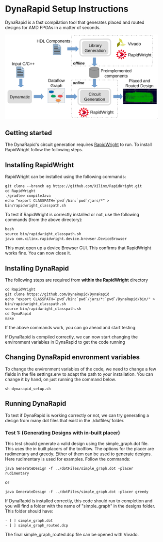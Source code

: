 #  DynaRapid Setup Instructions

DynaRapid is a fast compilation tool that generates placed and routed designs for AMD FPGAs in a matter of seconds. 

![drawing](images/Dynarapid_Flow.png)

## Getting started

The DynaRapid's circuit generation requires [RapidWright](https://www.rapidwright.io/) to run. 
To install RapidWright follow the following steps.

## Installing RapidWright

RapidWright can be installed using the following commands:

```
git clone --branch ag https://github.com/Xilinx/RapidWright.git
cd RapidWright
./gradlew compileJava
echo "export CLASSPATH=`pwd`/bin:`pwd`/jars/*" > bin/rapidwright_classpath.sh

```

To test if RapidWright is correctly installed or not, use the following commands (from the above directory):

```
bash
source bin/rapidwright_classpath.sh
java com.xilinx.rapidwright.device.browser.DeviceBrowser

```
This must open up a device Browser GUI. This confirms that RapidWright works fine. You can now close it.

## Installing DynaRapid

The following steps are required from **within the RapidWright** directory

```
cd RapidWright
git clone https://github.com/DynaRapid/DynaRapid
echo "export CLASSPATH=`pwd`/bin:`pwd`/jars/*:`pwd`/DynaRapid/bin/" > bin/rapidwright_classpath.sh
source bin/rapidwright_classpath.sh
cd DynaRapid
make

```
If the above commands work, you can go ahead and start testing


If DynaRapid is compiled correctly, we can now start changing the environment variables in DynaRapid to get the code running

## Changing DynaRapid envronment variables
To change the environment variables of the code, we need to change a few fields in the file settings.env to adapt the path to your installation.
You can change it by hand, on just running the command below. 

```
sh dynarapid_setup.sh

```


## Running DynaRapid
To test if DynaRapid is working correctly or not, we can try generating a design from many dot files that exist in the ./dotfiles/ folder.

### Test 1: (Generating Designs with in-built placer)
This test should generate a valid design using the simple_graph.dot file. This uses the in built placers of the toolflow. 
The options for the placer are rudimentary and greedy. Either of them can be used to generate designs. Here rudimentary is used for examples. Follow the commands:

```
java GenerateDesign -f ../dotFiles/simple_graph.dot -placer rudimentary

```

or 

```
java GenerateDesign -f ../dotFiles/simple_graph.dot -placer greedy

```

If DynaRapid is installed correctly, this code should run to completion and you will find a folder with the name of "simple_graph" in the designs folder. This folder should have:

```
- [ ] simple_graph.dot
- [ ] simple_graph_routed.dcp
```

The final simple_graph_routed.dcp file can be opened with Vivado.


